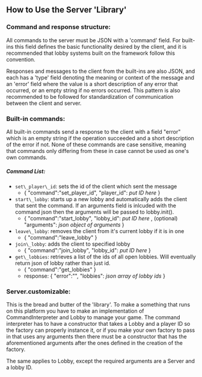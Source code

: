 ## How to Use the Server 'Library'

### Command and response structure:
All commands to the server must be JSON with a 'command' field. For built-ins this field defines the basic functionality desired by the client, and it is recommended that lobby systems built on the framework follow this convention.

Responses and messages to the client from the built-ins are also JSON, and each has a 'type' field denoting the meaning or context of the message and an 'error' field where the value is a short description of any error that occurred, or an empty string if no errors occurred. This pattern is also recommended to be followed for standardization of communication between the client and server.

### Built-in commands:
All built-in commands send a response to the client with a field "error" which is an empty string if the operation succeeded and a short description of the error if not. None of these commands are case sensitive, meaning that commands only differing from these in case cannot be used as one's own commands.

##### Command List:
- `set\_player\_id`: sets the id of the client which sent the message
    - \{ "command":"set\_player\_id", "player_id": *put ID here* \}
- `start\_lobby`: starts up a new lobby and automatically adds the client that sent the command. If an arguments field is inlcuded with the command json then the arguments will be passed to lobby.init().
    - \{ "command":"start\_lobby", "lobby_id": *put ID here* , (optional) "arguments": *json object of arguments* \}
- `leave\_lobby`: removes the client from it's current lobby if it is in one
    - \{ "command":"leave\_lobby" \}
- `join\_lobby`: adds the client to specified lobby
    - \{ "command":"join\_lobby", "lobby_id": *put ID here* \}
- `get\_lobbies`: retrieves a list of the ids of all open lobbies. Will eventually return json of lobby rather than just id.
    - \{ "command":"get\_lobbies" \}
    - response: \{ "error":"", "lobbies": *json array of lobby ids* \}

### Server.customizable:
This is the bread and butter of the 'library'. To make a something that runs on this platform you have to make an implementation of CommandInterpreter and Lobby to manage your game. The command interpreter has to have a constructor that takes a Lobby and a player ID so the factory can properly instance it, or if you make your own factory to pass in that uses any arguments then there must be a constructor that has the aforementioned arguments after the ones defined in the creation of the factory.

The same applies to Lobby, except the required arguments are a Server and a lobby ID.
